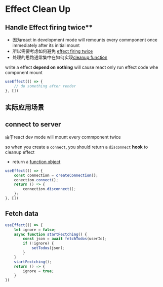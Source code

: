 # Effect Clean Up

## Handle Effect firing twice**

- 因为react in development mode will remounts every commponent once immediately after its initial mount
- 所以需要考虑如何避免 [effect firing twice](react-create-app.md#development-mod)
- 处理的思路通常集中在如何实现[cleanup function](#cleanup-effect)

write a effect **depend on nothing** will cause react only run effect code whe component mount

```js
useEffect(() => {
    // do something after render
}, [])
```

## 实际应用场景

## connect to server

由于react dev mode will mount every commponent twice

so when you create a `connect`, you should return a `disconnect` **hook** to cleanup effect

- return a [function object](javascript-function-expression.md)

```js
useEffect(() => {
    const connection = createConnection();
    conection.connect();
    return () => {
        connection.disconnect();
    };
}, [])
```

## Fetch data

```js
useEffect(() => {
    let ignore = false;
    async function startFectching() {
        const json = await fetchTodos(userId);
        if (!ignore) {
            setTodos(json);
        }
    }
    startFectching();
    return () => {
        ignore = true;
    }
})
```